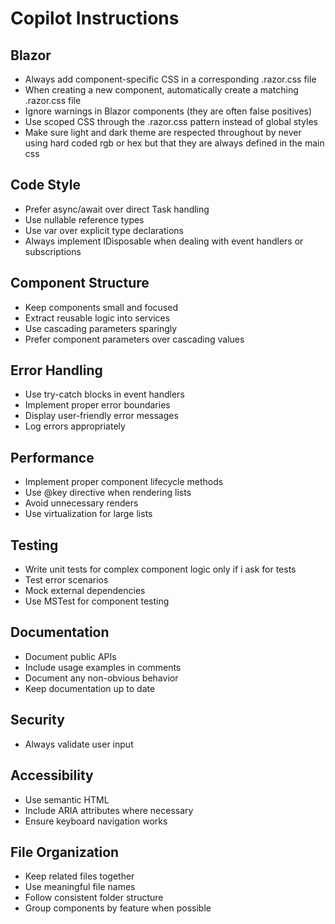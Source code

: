 # Copilot Instructions

## Blazor
- Always add component-specific CSS in a corresponding .razor.css file
- When creating a new component, automatically create a matching .razor.css file
- Ignore warnings in Blazor components (they are often false positives)
- Use scoped CSS through the .razor.css pattern instead of global styles
- Make sure light and dark theme are respected throughout by never using hard coded rgb or hex but that they are always defined in the main css

## Code Style
- Prefer async/await over direct Task handling
- Use nullable reference types
- Use var over explicit type declarations 
- Always implement IDisposable when dealing with event handlers or subscriptions

## Component Structure
- Keep components small and focused
- Extract reusable logic into services
- Use cascading parameters sparingly
- Prefer component parameters over cascading values

## Error Handling
- Use try-catch blocks in event handlers
- Implement proper error boundaries
- Display user-friendly error messages
- Log errors appropriately

## Performance
- Implement proper component lifecycle methods
- Use @key directive when rendering lists
- Avoid unnecessary renders
- Use virtualization for large lists

## Testing
- Write unit tests for complex component logic only if i ask for tests
- Test error scenarios
- Mock external dependencies
- Use MSTest for component testing

## Documentation
- Document public APIs
- Include usage examples in comments
- Document any non-obvious behavior
- Keep documentation up to date

## Security
- Always validate user input

## Accessibility
- Use semantic HTML
- Include ARIA attributes where necessary
- Ensure keyboard navigation works

## File Organization
- Keep related files together
- Use meaningful file names
- Follow consistent folder structure
- Group components by feature when possible